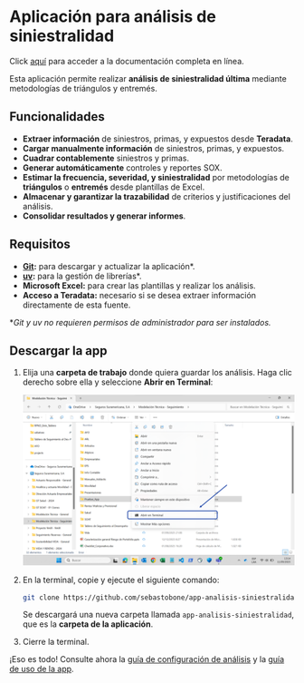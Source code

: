 # Aplicación para análisis de siniestralidad

Click [aquí](https://sebastobone.github.io/app-analisis-siniestralidad/) para acceder a la documentación completa en línea.

<!--docs-intro-start-->

Esta aplicación permite realizar **análisis de siniestralidad última** mediante metodologías de triángulos y entremés.

## Funcionalidades

- **Extraer información** de siniestros, primas, y expuestos desde **Teradata**.
- **Cargar manualmente información** de siniestros, primas, y expuestos.
- **Cuadrar contablemente** siniestros y primas.
- **Generar automáticamente** controles y reportes SOX.
- **Estimar la frecuencia, severidad, y siniestralidad** por metodologías de **triángulos** o **entremés** desde plantillas de Excel.
- **Almacenar y garantizar la trazabilidad** de criterios y justificaciones del análisis.
- **Consolidar resultados y generar informes**.

## Requisitos

- **[Git](https://git-scm.com/):** para descargar y actualizar la aplicación*.
- **[uv](https://docs.astral.sh/uv/getting-started/installation/):** para la gestión de librerías*.
- **Microsoft Excel:** para crear las plantillas y realizar los análisis.
- **Acceso a Teradata:** necesario si se desea extraer información directamente de esta fuente.

*_Git y uv no requieren permisos de administrador para ser instalados._

## Descargar la app

1. Elija una **carpeta de trabajo** donde quiera guardar los análisis. Haga clic derecho sobre ella y seleccione **Abrir en Terminal**:

    ![Abrir terminal](docs/assets/abrir_terminal.png)

2. En la terminal, copie y ejecute el siguiente comando:

    ```sh
    git clone https://github.com/sebastobone/app-analisis-siniestralidad.git
    ```

    Se descargará una nueva carpeta llamada `app-analisis-siniestralidad`, que es la **carpeta de la aplicación**.

3. Cierre la terminal.

¡Eso es todo! Consulte ahora la [guía de configuración de análisis](https://sebastobone.github.io/app-analisis-siniestralidad/config/segmentacion/) y la [guía de uso de la app](https://sebastobone.github.io/app-analisis-siniestralidad/uso/ejecutar_app/).
